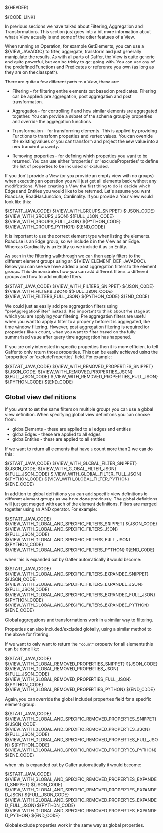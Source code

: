 ${HEADER}

${CODE_LINK}

In previous sections we have talked about Filtering, Aggregation and Transformations.
This section just goes into a bit more information about what a View actually is and some of the other features of a View.

When running an Operation, for example GetElements, you can use a ${VIEW_JAVADOC} to filter, aggregate, transform and just generally manipulate the results.
As with all parts of Gaffer, the View is quite generic and quite powerful, but can be tricky to get going with.
You can use any of the predefined Functions and Predicates or reference you own (as long as they are on the classpath).

There are quite a few different parts to a View, these are:

- Filtering - for filtering entire elements out based on predicates. Filtering can be applied: pre aggregation, post aggregation and post transformation.

- Aggregation - for controlling if and how similar elements are aggregated together. You can provide a subset of the schema groupBy properties and override the aggregation functions.

- Transformation - for transforming elements. This is applied by providing Functions to transform properties and vertex values. You can override the existing values or you can transform and project the new value into a new transient property.

- Removing properties - for defining which properties you want to be returned. You can use either 'properties' or 'excludeProperties' to define the list of properties to be included or excluded.


If you don't provide a View (or you provide an empty view with no groups) when
executing an operation you will just get all elements back without any modifications.
When creating a View the first thing to do is decide which Edges and Entities you would like to be returned.
Let's assume you want RoadUse, RoadHasJunction, Cardinality. If you provide a Your view would look like this:

${START_JAVA_CODE}
${VIEW_WITH_GROUPS_SNIPPET}
${JSON_CODE}
${VIEW_WITH_GROUPS_JSON}
${FULL_JSON_CODE}
${VIEW_WITH_GROUPS_FULL_JSON}
${PYTHON_CODE}
${VIEW_WITH_GROUPS_PYTHON}
${END_CODE}

It is important to use the correct element type when listing the elements.
RoadUse is an Edge group, so we include it in the View as an Edge. Whereas Cardinality
is an Entity so we include it as an Entity.

As seen in the Filtering walkthrough we can then apply filters to the different element groups using an ${VIEW_ELEMENT_DEF_JAVADOC}.
Below you can see we have added a post aggregation filters to the element groups.
This demonstrates how you can add different filters to different groups and how to add multiple filters.

${START_JAVA_CODE}
${VIEW_WITH_FILTERS_SNIPPET}
${JSON_CODE}
${VIEW_WITH_FILTERS_JSON}
${FULL_JSON_CODE}
${VIEW_WITH_FILTERS_FULL_JSON}
${PYTHON_CODE}
${END_CODE}

We could just as easily add pre aggregation filters using "preAggregationFilter" instead.
It is important to think about the stage at which you are applying your filtering.
Pre aggregation filters are useful when you want to apply a filter to a property
before it is aggregated, like time window filtering. However, post aggregation
filtering is required for properties like a count, when you want to filter based
on the fully summarised value after query time aggregation has happened.


If you are only interested in specific properties then it is more efficient to tell Gaffer to only return those properties.
This can be easily achieved using the 'properties' or 'excludeProperties' field.
For example:

${START_JAVA_CODE}
${VIEW_WITH_REMOVED_PROPERTIES_SNIPPET}
${JSON_CODE}
${VIEW_WITH_REMOVED_PROPERTIES_JSON}
${FULL_JSON_CODE}
${VIEW_WITH_REMOVED_PROPERTIES_FULL_JSON}
${PYTHON_CODE}
${END_CODE}

## Global view definitions

If you want to set the same filters on multiple groups you can use a global view definition.
When specifying global view definitions you can choose from:

- globalElements - these are applied to all edges and entities
- globalEdges - these are applied to all edges
- globalEntities - these are applied to all entities

If we want to return all elements that have a count more than 2 we can do this:

${START_JAVA_CODE}
${VIEW_WITH_GLOBAL_FILTER_SNIPPET}
${JSON_CODE}
${VIEW_WITH_GLOBAL_FILTER_JSON}
${FULL_JSON_CODE}
${VIEW_WITH_GLOBAL_FILTER_FULL_JSON}
${PYTHON_CODE}
${VIEW_WITH_GLOBAL_FILTER_PYTHON}
${END_CODE}

In addition to global definitions you can add specific view definitions to different element groups as we have done previously.
The global definitions will just get merged with each of the element definitions.
Filters are merged together using an AND operator. For example:

${START_JAVA_CODE}
${VIEW_WITH_GLOBAL_AND_SPECIFIC_FILTERS_SNIPPET}
${JSON_CODE}
${VIEW_WITH_GLOBAL_AND_SPECIFIC_FILTERS_JSON}
${FULL_JSON_CODE}
${VIEW_WITH_GLOBAL_AND_SPECIFIC_FILTERS_FULL_JSON}
${PYTHON_CODE}
${VIEW_WITH_GLOBAL_AND_SPECIFIC_FILTERS_PYTHON}
${END_CODE}

when this is expanded out by Gaffer automatically it would become:

${START_JAVA_CODE}
${VIEW_WITH_GLOBAL_AND_SPECIFIC_FILTERS_EXPANDED_SNIPPET}
${JSON_CODE}
${VIEW_WITH_GLOBAL_AND_SPECIFIC_FILTERS_EXPANDED_JSON}
${FULL_JSON_CODE}
${VIEW_WITH_GLOBAL_AND_SPECIFIC_FILTERS_EXPANDED_FULL_JSON}
${PYTHON_CODE}
${VIEW_WITH_GLOBAL_AND_SPECIFIC_FILTERS_EXPANDED_PYTHON}
${END_CODE}

Global aggregations and transformations work in a similar way to filtering.

Properties can also included/excluded globally, using a similar method to the above for filtering.

If we want to only want to return the `"count"` property for all elements this can be done like:

${START_JAVA_CODE}
${VIEW_WITH_GLOBAL_REMOVED_PROPERTIES_SNIPPET}
${JSON_CODE}
${VIEW_WITH_GLOBAL_REMOVED_PROPERTIES_JSON}
${FULL_JSON_CODE}
${VIEW_WITH_GLOBAL_REMOVED_PROPERTIES_FULL_JSON}
${PYTHON_CODE}
${VIEW_WITH_GLOBAL_REMOVED_PROPERTIES_PYTHON}
${END_CODE}

Again, you can override the global included properties field for a specific element group:

${START_JAVA_CODE}
${VIEW_WITH_GLOBAL_AND_SPECIFIC_REMOVED_PROPERTIES_SNIPPET}
${JSON_CODE}
${VIEW_WITH_GLOBAL_AND_SPECIFIC_REMOVED_PROPERTIES_JSON}
${FULL_JSON_CODE}
${VIEW_WITH_GLOBAL_AND_SPECIFIC_REMOVED_PROPERTIES_FULL_JSON}
${PYTHON_CODE}
${VIEW_WITH_GLOBAL_AND_SPECIFIC_REMOVED_PROPERTIES_PYTHON}
${END_CODE}

when this is expanded out by Gaffer automatically it would become:

${START_JAVA_CODE}
${VIEW_WITH_GLOBAL_AND_SPECIFIC_REMOVED_PROPERTIES_EXPANDED_SNIPPET}
${JSON_CODE}
${VIEW_WITH_GLOBAL_AND_SPECIFIC_REMOVED_PROPERTIES_EXPANDED_JSON}
${FULL_JSON_CODE}
${VIEW_WITH_GLOBAL_AND_SPECIFIC_REMOVED_PROPERTIES_EXPANDED_FULL_JSON}
${PYTHON_CODE}
${VIEW_WITH_GLOBAL_AND_SPECIFIC_REMOVED_PROPERTIES_EXPANDED_PYTHON}
${END_CODE}

Global exclude properties work in the same way as global properties.
